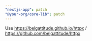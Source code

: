 ```yaml
---
"nextjs-app": patch
"@your-org/core-lib": patch
---
```


Use https://belgattitude.github.io/httpx / https://github.com/belgattitude/httpx
